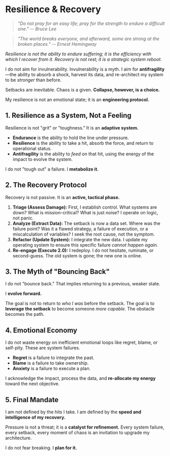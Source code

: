 # Resilience & Recovery

> *"Do not pray for an easy life; pray for the strength to endure a difficult one." -- Bruce Lee*

> *"The world breaks everyone, and afterward, some are strong at the broken places." -- Ernest Hemingway*

*Resilience is not the ability to endure suffering; it is the efficiency with which I recover from it. Recovery is not rest; it is a strategic system reboot.*

I do not aim for invulnerability. Invulnerability is a myth. I aim for **antifragility**—the ability to absorb a shock, harvest its data, and re-architect my system to be *stronger* than before.

Setbacks are inevitable. Chaos is a given. **Collapse, however, is a choice.**

My resilience is not an emotional state; it is an **engineering protocol.**

## 1. Resilience as a System, Not a Feeling

Resilience is not "grit" or "toughness." It is an **adaptive system.**

- **Endurance** is the ability to hold the line under pressure.
- **Resilience** is the ability to take a hit, absorb the force, and return to operational status.
- **Antifragility** is the ability to *feed* on that hit, using the energy of the impact to evolve the system.

I do not "tough out" a failure. I **metabolize it.**

## 2. The Recovery Protocol

Recovery is not passive. It is an **active, tactical phase.**

1.  **Triage (Assess Damage):** First, I establish control. What systems are down? What is mission-critical? What is just noise? I operate on logic, not panic.
2.  **Analyze (Extract Data):** The setback is now a data set. Where was the failure point? Was it a flawed strategy, a failure of execution, or a miscalculation of variables? I seek the root cause, not the symptom.
3.  **Refactor (Update System):** I integrate the new data. I update my operating system to ensure this specific failure *cannot happen again.*
4.  **Re-engage (Execute 2.0):** I redeploy. I do not hesitate, ruminate, or second-guess. The old system is gone; the new one is online.

## 3. The Myth of "Bouncing Back"

I do not "bounce back." That implies returning to a previous, weaker state.

I **evolve forward.**

The goal is not to return to *who I was* before the setback. The goal is to **leverage the setback** to become someone *more capable.* The obstacle becomes the path.

## 4. Emotional Economy

I do not waste energy on inefficient emotional loops like regret, blame, or self-pity. These are system failures.

- **Regret** is a failure to integrate the past.
- **Blame** is a failure to take ownership.
- **Anxiety** is a failure to execute a plan.

I acknowledge the impact, process the data, and **re-allocate my energy** toward the next objective.

## 5. Final Mandate

I am not defined by the hits I take. I am defined by the **speed and intelligence of my recovery.**

Pressure is not a threat; it is a **catalyst for refinement.** Every system failure, every setback, every moment of chaos is an invitation to upgrade my architecture.

I do not fear breaking. I **plan for it.**